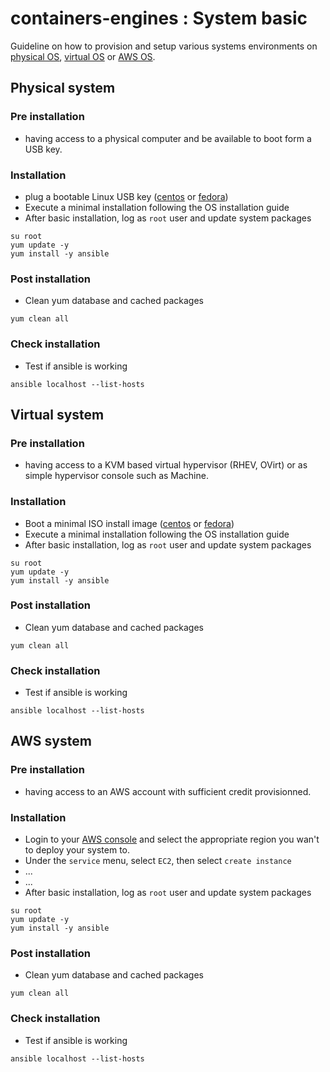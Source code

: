 # containers-engines : System basic


Guideline on how to provision and setup various systems environments on 
[physical OS](#physical-system), [virtual OS](#virtual-system) or 
[AWS OS](#aws-system).


## Physical system


### Pre installation

- having access to a physical computer and be available to boot form a USB key.

### Installation

- plug a bootable Linux USB key ([centos](https://wiki.centos.org/HowTos/InstallFromUSBkey)
  or [fedora](https://fedoraproject.org/wiki/How_to_create_and_use_Live_USB/fr))
- Execute a minimal installation following the OS installation guide
- After basic installation, log as `root` user and update system packages
```
su root
yum update -y
yum install -y ansible
```

### Post installation

- Clean yum database and cached packages
```
yum clean all
```

### Check installation

- Test if ansible is working
```
ansible localhost --list-hosts
```


## Virtual system


### Pre installation

- having access to a KVM based virtual hypervisor (RHEV, OVirt) or as simple
hypervisor console such as Machine.

### Installation

- Boot a minimal ISO install image ([centos](http://isoredirect.centos.org/centos/7/isos/x86_64/CentOS-7-x86_64-Minimal-1810.iso)
  or [fedora](https://getfedora.org/fr/workstation/download/))
- Execute a minimal installation following the OS installation guide
- After basic installation, log as `root` user and update system packages
```
su root
yum update -y
yum install -y ansible
```

### Post installation

- Clean yum database and cached packages
```
yum clean all
```

### Check installation

- Test if ansible is working
```
ansible localhost --list-hosts
```


## AWS system


### Pre installation

- having access to an AWS account with sufficient credit provisionned.

### Installation

- Login to your [AWS console](https://console.aws.amazon.com/console/home?nc2=h_ct&src=header-signin)
  and select the appropriate region you wan't to deploy  your system to.
- Under the `service` menu, select `EC2`, then select `create instance`
- ...
- ...
- After basic installation, log as `root` user and update system packages
```
su root
yum update -y
yum install -y ansible
```

### Post installation

- Clean yum database and cached packages
```
yum clean all
```

### Check installation

- Test if ansible is working
```
ansible localhost --list-hosts
```
